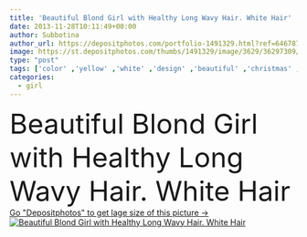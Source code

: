 ```yaml
---
title: 'Beautiful Blond Girl with Healthy Long Wavy Hair. White Hair'
date: 2013-11-28T10:11:49+00:00
author: Subbotina
author_url: https://depositphotos.com/portfolio-1491329.html?ref=64678756
image: https://st.depositphotos.com/thumbs/1491329/image/3629/36297309/api_thumb_450.jpg?forcejpeg=true
type: "post"
tags: ['color' ,'yellow' ,'white' ,'design' ,'beautiful' ,'christmas' ,'girl' ,'beauty' ,'portrait' ,'hair' ,'shine' ,'colour' ,'health' ,'healthy' ,'natural' ,'blond' ,'face' ,'care' ,'cut' ,'style' ,'wave' ,'hand' ,'fashion' ,'skin' ,'pink' ,'wavy' ,'woman' ,'with' ,'make' ,'make up' ,'makeup' ,'salon' ,'hairstyle' ,'blonde' ,'flaxen' ,'haircut' ,'lock' ,'long' ,'perfect' ,'fringe' ,'curls' ,'Hairdressing' ,'hairstyling' ,'lipstick' ,'dyed' ,'complexion' ,'barbershop' ,'wig' ,'fair' ,'styling' ]
categories: 
  - girl
---
```

<div aling="center">
            <font size="60"> Beautiful Blond Girl with Healthy Long Wavy Hair. White Hair</font>   
</div>
<div>
    <a href='https://st.depositphotos.com/thumbs/1491329/image/3629/36297309/api_thumb_450.jpg?forcejpeg=true?ref=64678756' target=_blank > Go "Depositphotos" to get lage size of this picture ->
        <img href='https://st.depositphotos.com/thumbs/1491329/image/3629/36297309/api_thumb_450.jpg?forcejpeg=true?ref=64678756' src='https://st.depositphotos.com/1491329/3629/i/950/depositphotos_36297309-stock-photo-beautiful-blond-girl-with-healthy.jpg?forcejpeg=true' alt='Beautiful Blond Girl with Healthy Long Wavy Hair. White Hair' >
    </a>
</div>
